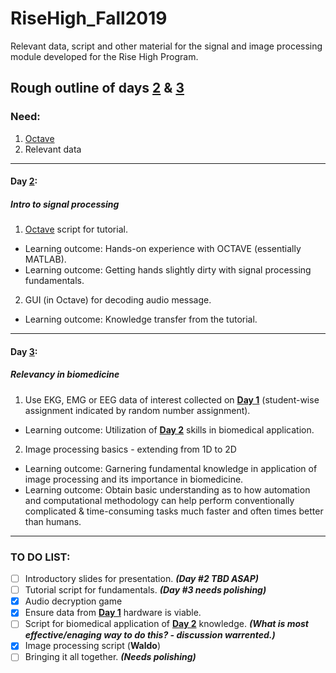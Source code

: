 # RiseHigh_Fall2019
Relevant data, script and other material for the signal and image processing module developed for the Rise High Program.

## Rough outline of days [2](https://github.com/jasontsmith2718/RiseHigh_Fall2019/tree/master/Day%202) & [3](https://github.com/jasontsmith2718/RiseHigh_Fall2019/tree/master/Day%203)

### Need:
1. [Octave](https://www.gnu.org/software/octave/download.html)
2. Relevant data
---------------------------------------------------------------

#### Day [2](https://github.com/jasontsmith2718/RiseHigh_Fall2019/tree/master/Day%202):
##### Intro to signal processing
1. [Octave](https://www.gnu.org/software/octave/download.html) script for tutorial.
  * Learning outcome: Hands-on experience with OCTAVE (essentially MATLAB).
  * Learning outcome: Getting hands slightly dirty with signal processing fundamentals.
2. GUI (in Octave) for decoding audio message.
  * Learning outcome: Knowledge transfer from the tutorial.


---------------------------------------------------------------
#### Day [3](https://github.com/jasontsmith2718/RiseHigh_Fall2019/tree/master/Day%203):
##### Relevancy in biomedicine
1. Use EKG, EMG or EEG data of interest collected on [**Day 1**](https://github.com/jasontsmith2718/RiseHigh_Fall2019/tree/master/Day%201) (student-wise assignment indicated by random number assignment).
  * Learning outcome: Utilization of [**Day 2**](https://github.com/jasontsmith2718/RiseHigh_Fall2019/tree/master/Day%202) skills in biomedical application.
2. Image processing basics - extending from 1D to 2D
  * Learning outcome: Garnering fundamental knowledge in application of image processing and its importance in biomedicine.
  * Learning outcome: Obtain basic understanding as to how automation and computational methodology can help perform conventionally complicated & time-consuming tasks much faster and often times better than humans.
  
---------------------------------------------------------------
### TO DO LIST:
- [ ] Introductory slides for presentation. *__(Day #2 TBD ASAP)__*
- [ ] Tutorial script for fundamentals. *__(Day #3 needs polishing)__*
- [x] Audio decryption game
- [x] Ensure data from [**Day 1**](https://github.com/jasontsmith2718/RiseHigh_Fall2019/tree/master/Day%201) hardware is viable.
- [ ] Script for biomedical application of [**Day 2**](https://github.com/jasontsmith2718/RiseHigh_Fall2019/tree/master/Day%202) knowledge. *__(What is most effective/enaging way to do this? - discussion warrented.)__*
- [x] Image processing script (__Waldo__)
- [ ] Bringing it all together. *__(Needs polishing)__*
